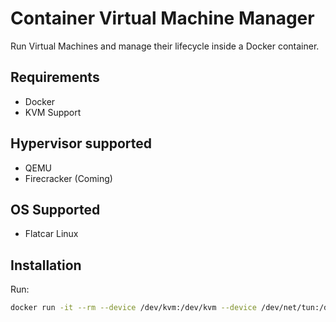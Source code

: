 # Container Virtual Machine Manager

Run Virtual Machines and manage their lifecycle inside a Docker container.

## Requirements

* Docker
* KVM Support

## Hypervisor supported

* QEMU
* Firecracker (Coming)

## OS Supported

* Flatcar Linux

## Installation

Run:

```sh
docker run -it --rm --device /dev/kvm:/dev/kvm --device /dev/net/tun:/dev/net/tun containervmm --flatcar-version=2605.6.0
```
